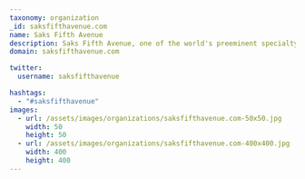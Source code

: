 ```yaml
---
taxonomy: organization
_id: saksfifthavenue.com
name: Saks Fifth Avenue
description: Saks Fifth Avenue, one of the world's preeminent specialty retailers, is renowned for its superlative designer collections, expertly edited assortment of handbags, shoes, jewelry, cosmetics and gifts, and exemplary client services.
domain: saksfifthavenue.com

twitter:
  username: saksfifthavenue

hashtags:
  - "#saksfifthavenue"
images:
  - url: /assets/images/organizations/saksfifthavenue.com-50x50.jpg
    width: 50
    height: 50
  - url: /assets/images/organizations/saksfifthavenue.com-400x400.jpg
    width: 400
    height: 400
---
```

